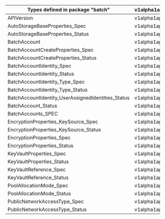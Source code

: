| Types defined in package "batch"                   | v1alpha1api20210101 |
|----------------------------------------------------|---------------------|
| APIVersion                                         | v1alpha1api20210101 |
| AutoStorageBaseProperties_Spec                     | v1alpha1api20210101 |
| AutoStorageBaseProperties_Status                   | v1alpha1api20210101 |
| BatchAccount                                       | v1alpha1api20210101 |
| BatchAccountCreateProperties_Spec                  | v1alpha1api20210101 |
| BatchAccountCreateProperties_Status                | v1alpha1api20210101 |
| BatchAccountIdentity_Spec                          | v1alpha1api20210101 |
| BatchAccountIdentity_Status                        | v1alpha1api20210101 |
| BatchAccountIdentity_Type_Spec                     | v1alpha1api20210101 |
| BatchAccountIdentity_Type_Status                   | v1alpha1api20210101 |
| BatchAccountIdentity_UserAssignedIdentities_Status | v1alpha1api20210101 |
| BatchAccount_Status                                | v1alpha1api20210101 |
| BatchAccounts_SPEC                                 | v1alpha1api20210101 |
| EncryptionProperties_KeySource_Spec                | v1alpha1api20210101 |
| EncryptionProperties_KeySource_Status              | v1alpha1api20210101 |
| EncryptionProperties_Spec                          | v1alpha1api20210101 |
| EncryptionProperties_Status                        | v1alpha1api20210101 |
| KeyVaultProperties_Spec                            | v1alpha1api20210101 |
| KeyVaultProperties_Status                          | v1alpha1api20210101 |
| KeyVaultReference_Spec                             | v1alpha1api20210101 |
| KeyVaultReference_Status                           | v1alpha1api20210101 |
| PoolAllocationMode_Spec                            | v1alpha1api20210101 |
| PoolAllocationMode_Status                          | v1alpha1api20210101 |
| PublicNetworkAccessType_Spec                       | v1alpha1api20210101 |
| PublicNetworkAccessType_Status                     | v1alpha1api20210101 |
